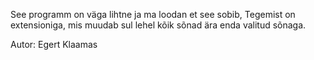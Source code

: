 See programm on väga lihtne ja ma loodan et see sobib, Tegemist on extensioniga, 
mis muudab sul lehel kõik sõnad ära enda valitud sõnaga.

Autor: Egert Klaamas